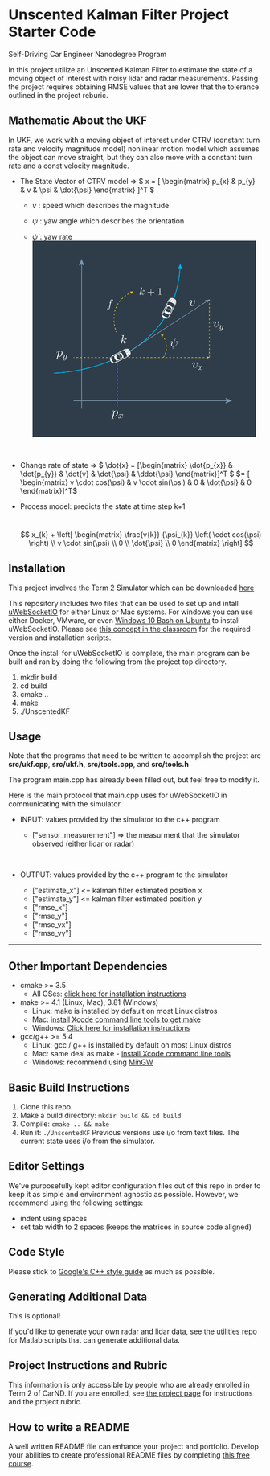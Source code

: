 # Unscented Kalman Filter Project Starter Code
Self-Driving Car Engineer Nanodegree Program

In this project utilize an Unscented Kalman Filter to estimate the state of a moving object of interest with noisy lidar and radar measurements. Passing the project requires obtaining RMSE values that are lower that the tolerance outlined in the project reburic. 

## Mathematic About the UKF

In UKF, we work with a moving object of interest under CTRV  (constant turn rate and velocity magnitude model) nonlinear motion model which assumes the object can move straight, but they can also move with a constant turn rate and a const velocity magnitude.

+ The State Vector of CTRV model =>  $ x = [ \begin{matrix} p_{x} & p_{y} &  v &  \psi & \dot{\psi} \end{matrix} ]^T $
  + $v$ : speed which describes the magnitude

  + $\psi$ : yaw angle which describes the orientation

  + $\dot{\psi}$ : yaw rate
    ![CTRV_state_vecotr](demo/CTRV_state_vector.png)

    ​

+ Change rate of state => $ \dot{x} = [\begin{matrix} \dot{p_{x}} & \dot{p_{y}} & \dot{v} & \dot{\psi} & \ddot{\psi}  \end{matrix}]^T $ $= [ \begin{matrix} v \cdot cos(\psi) & v \cdot sin(\psi) & 0 & \dot{\psi} & 0 \end{matrix}]^T$

+ Process model: predicts the state at time step k+1 

  ​
  $$
  x_{k} + 
  \left[ 
    \begin{matrix} 
      \frac{v{k}} {\psi_{k}} \left( \cdot cos(\psi) \right) \\ v \cdot sin(\psi) \\
      0 \\
      \dot{\psi} \\
      0
    \end{matrix}
  \right]
  $$




## Installation

This project involves the Term 2 Simulator which can be downloaded [here](https://github.com/udacity/self-driving-car-sim/releases)

This repository includes two files that can be used to set up and intall [uWebSocketIO](https://github.com/uWebSockets/uWebSockets) for either Linux or Mac systems. For windows you can use either Docker, VMware, or even [Windows 10 Bash on Ubuntu](https://www.howtogeek.com/249966/how-to-install-and-use-the-linux-bash-shell-on-windows-10/) to install uWebSocketIO. Please see [this concept in the classroom](https://classroom.udacity.com/nanodegrees/nd013/parts/40f38239-66b6-46ec-ae68-03afd8a601c8/modules/0949fca6-b379-42af-a919-ee50aa304e6a/lessons/f758c44c-5e40-4e01-93b5-1a82aa4e044f/concepts/16cf4a78-4fc7-49e1-8621-3450ca938b77) for the required version and installation scripts.

Once the install for uWebSocketIO is complete, the main program can be built and ran by doing the following from the project top directory.

1. mkdir build
2. cd build
3. cmake ..
4. make
5. ./UnscentedKF



## Usage

Note that the programs that need to be written to accomplish the project are **src/ukf.cpp**, **src/ukf.h**, **src/tools.cpp**, and **src/tools.h**

The program main.cpp has already been filled out, but feel free to modify it.

Here is the main protocol that main.cpp uses for uWebSocketIO in communicating with the simulator.

+ INPUT: values provided by the simulator to the c++ program

  - ["sensor_measurement"] => the measurment that the simulator observed (either lidar or radar)

    ​

+ OUTPUT: values provided by the c++ program to the simulator

  - ["estimate_x"] <= kalman filter estimated position x
  - ["estimate_y"] <= kalman filter estimated position y
  - ["rmse_x"]
  - ["rmse_y"]
  - ["rmse_vx"]
  - ["rmse_vy"]

---

## Other Important Dependencies
* cmake >= 3.5
  * All OSes: [click here for installation instructions](https://cmake.org/install/)
* make >= 4.1 (Linux, Mac), 3.81 (Windows)
  * Linux: make is installed by default on most Linux distros
  * Mac: [install Xcode command line tools to get make](https://developer.apple.com/xcode/features/)
  * Windows: [Click here for installation instructions](http://gnuwin32.sourceforge.net/packages/make.htm)
* gcc/g++ >= 5.4
  * Linux: gcc / g++ is installed by default on most Linux distros
  * Mac: same deal as make - [install Xcode command line tools](https://developer.apple.com/xcode/features/)
  * Windows: recommend using [MinGW](http://www.mingw.org/)

## Basic Build Instructions

1. Clone this repo.
2. Make a build directory: `mkdir build && cd build`
3. Compile: `cmake .. && make`
4. Run it: `./UnscentedKF` Previous versions use i/o from text files.  The current state uses i/o
  from the simulator.

## Editor Settings

We've purposefully kept editor configuration files out of this repo in order to
keep it as simple and environment agnostic as possible. However, we recommend
using the following settings:

* indent using spaces
* set tab width to 2 spaces (keeps the matrices in source code aligned)

## Code Style

Please stick to [Google's C++ style guide](https://google.github.io/styleguide/cppguide.html) as much as possible.

## Generating Additional Data

This is optional!

If you'd like to generate your own radar and lidar data, see the
[utilities repo](https://github.com/udacity/CarND-Mercedes-SF-Utilities) for
Matlab scripts that can generate additional data.

## Project Instructions and Rubric

This information is only accessible by people who are already enrolled in Term 2
of CarND. If you are enrolled, see [the project page](https://classroom.udacity.com/nanodegrees/nd013/parts/40f38239-66b6-46ec-ae68-03afd8a601c8/modules/0949fca6-b379-42af-a919-ee50aa304e6a/lessons/c3eb3583-17b2-4d83-abf7-d852ae1b9fff/concepts/f437b8b0-f2d8-43b0-9662-72ac4e4029c1)
for instructions and the project rubric.

## How to write a README
A well written README file can enhance your project and portfolio.  Develop your abilities to create professional README files by completing [this free course](https://www.udacity.com/course/writing-readmes--ud777).

